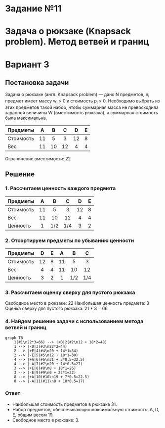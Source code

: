 # Задание №11
# Задача о рюкзаке (Knapsack problem). Метод ветвей и границ
# Вариант 3

## Постановка задачи
Задача о рюкзаке (англ. Knapsack problem) — дано N предметов, n<sub>i</sub> предмет имеет массу w<sub>i</sub> > 0 и стоимость p<sub>i</sub> > 0. Необходимо выбрать из этих предметов такой набор, чтобы суммарная масса не превосходила заданной величины W (вместимость рюкзака), а суммарная стоимость была максимальна. 

| Предметы  | A  | B  | C  | D  | E |
|:----------|:--:|:--:|:--:|:--:|:-:|
| Стоимость | 11 | 5  | 3  | 12 | 8 |
| Вес       | 11 | 10 | 12 | 4  | 4 |

Ограничение вместимости: 22


## Решение
### 1. Рассчитаем ценность каждого предмета

| Предметы  | A  | B  | C  | D  | E |
|:----------|:--:|:--:|:--:|:--:|:-:|
| Стоимость | 11 | 5  | 3  | 12 | 8 |
| Вес       | 11 | 10 | 12 | 4  | 4 |
| Ценность  | 1  | 1/2| 1/4| 3  | 2 |

### 2. Отсортируем предметы по убыванию ценности

| Предметы  | D  | E  | A  | B  | C  |
|:----------|:--:|:--:|:--:|:--:|:--:|
| Стоимость | 12 | 8  | 11 | 5  | 3  |
| Вес       | 4  | 4  | 11 | 10 | 12 |
| Ценность  | 3  | 2  | 1  | 1/2| 1/4|

### 3. Рассчитаем оценку сверху для пустого рюкзака

Свободное место в рюкзаке: 22
Наибольшая ценность предмета: 3
Оценка сверху для пустого рюкзака: 21 * 3 = 66

### 4. Найдем решение задачи с использованием метода ветвей и границ

```mermaid
graph TB
    1(#1\n22*3=66) --> |+D|2(#2\n12 + 18*2=48)
    1 --> |-D|3(#3\n22*2=44)
    2 --> |+E|4(#4\n20 + 14*1=34)
    2 --> |-E|5(#5\n12 + 18*1=30)
    4 --> |+A|6(#6\n31 + 3*0.5=32.5)
    4 --> |-A|7(#7\n20 + 14*0.5=27)
    3 --> |+E|8(#8\n8 + 18*1=26)
    3 --> |-E|9(#9\n0 + 22*1=22)
    8 --> |+A|10(#10\n19 + 7*0.5=22.5)
    8 --> |-A|11(#11\n8 + 18*0.5=17)
```

### Ответ
- Наибольшая стоимость предметов в рюкзаке 31.
- Набор предметов, обеспечивающих максимальную стоимость: A, D, E, общим весом 19.
- Свободное место в рюкзаке: 3.